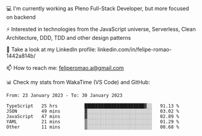 💻 I'm currently working as Pleno Full-Stack Developer, but more focused on backend

⚡ Interested in technologies from the JavaScript universe, Serverless, Clean Architecture, DDD, TDD and other design patterns

👥 Take a look at my LinkedIn profile: linkedin.com/in/felipe-romao-1442a814b/

📫 How to reach me: feliperomao.a@gmail.com

📊 Check my stats from WakaTime (VS Code) and GitHub:

<!--START_SECTION:waka-->

```text
From: 23 January 2023 - To: 30 January 2023

TypeScript   25 hrs          ██████████████████████▓░░   91.13 %
JSON         49 mins         ▓░░░░░░░░░░░░░░░░░░░░░░░░   03.02 %
JavaScript   47 mins         ▓░░░░░░░░░░░░░░░░░░░░░░░░   02.89 %
YAML         21 mins         ▒░░░░░░░░░░░░░░░░░░░░░░░░   01.29 %
Other        11 mins         ▒░░░░░░░░░░░░░░░░░░░░░░░░   00.68 %
```

<!--END_SECTION:waka-->
